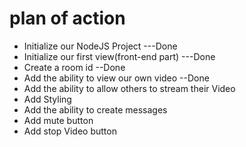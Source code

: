 # plan of action

- Initialize our NodeJS Project   ---Done
- Initialize our first view(front-end part)   ---Done
- Create a room id  --Done
- Add the ability to view our own video  --Done
- Add the ability to allow others to stream their Video
- Add Styling
- Add the ability to create messages
- Add mute button
- Add stop Video button